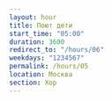 ```yaml
---
layout: hour
title: Поют дети
start_time: "05:00"
duration: 3600
redirect_to: "/hours/06"
weekdays: "1234567"
permalink: /hours/05
location: Москва
section: Хор
---
```

